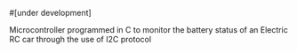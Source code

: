 #[under development]

Microcontroller programmed in C to monitor the battery status of an Electric RC car through the use of I2C protocol
